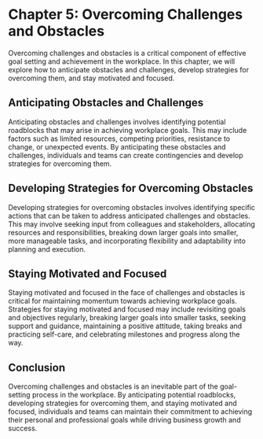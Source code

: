 Chapter 5: Overcoming Challenges and Obstacles
==============================================

Overcoming challenges and obstacles is a critical component of effective goal setting and achievement in the workplace. In this chapter, we will explore how to anticipate obstacles and challenges, develop strategies for overcoming them, and stay motivated and focused.

Anticipating Obstacles and Challenges
-------------------------------------

Anticipating obstacles and challenges involves identifying potential roadblocks that may arise in achieving workplace goals. This may include factors such as limited resources, competing priorities, resistance to change, or unexpected events. By anticipating these obstacles and challenges, individuals and teams can create contingencies and develop strategies for overcoming them.

Developing Strategies for Overcoming Obstacles
----------------------------------------------

Developing strategies for overcoming obstacles involves identifying specific actions that can be taken to address anticipated challenges and obstacles. This may involve seeking input from colleagues and stakeholders, allocating resources and responsibilities, breaking down larger goals into smaller, more manageable tasks, and incorporating flexibility and adaptability into planning and execution.

Staying Motivated and Focused
-----------------------------

Staying motivated and focused in the face of challenges and obstacles is critical for maintaining momentum towards achieving workplace goals. Strategies for staying motivated and focused may include revisiting goals and objectives regularly, breaking larger goals into smaller tasks, seeking support and guidance, maintaining a positive attitude, taking breaks and practicing self-care, and celebrating milestones and progress along the way.

Conclusion
----------

Overcoming challenges and obstacles is an inevitable part of the goal-setting process in the workplace. By anticipating potential roadblocks, developing strategies for overcoming them, and staying motivated and focused, individuals and teams can maintain their commitment to achieving their personal and professional goals while driving business growth and success.
